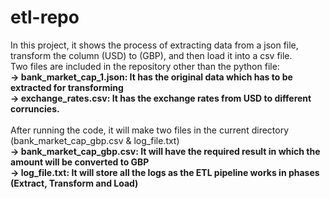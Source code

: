 # etl-repo
In this project, it shows the process of extracting data from a json file, transform the column (USD) to (GBP), and then load it into a csv file. <br>
Two files are included in the repository other than the python file:<br>
  <b>-> bank_market_cap_1.json: It has the original data which has to be extracted for transforming<br>
  -> exchange_rates.csv: It has the exchange rates from USD to different corruncies.</b> <br><br>
 After running the code, it will make two files in the current directory (bank_market_cap_gbp.csv & log_file.txt)<br>
 <b>-> bank_market_cap_gbp.csv: It will have the required result in which the amount will be converted to GBP<br>
       -> log_file.txt: It will store all the logs as the ETL pipeline works in phases (Extract, Transform and Load)
